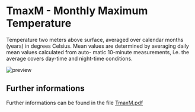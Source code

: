 # TmaxM - Monthly Maximum Temperature

Temperature two meters above surface, averaged over calendar months (years) in degrees 
Celsius. Mean values are determined by averaging daily mean values calculated from auto-
matic 10-minute measurements, i.e. the average covers day-time and night-time conditions. 

![preview](${base_url}/meteosuisse/Temperature/TmaxM/TmaxM.png)

## Further informations
Further informations can be found in the file [TmaxM.pdf](${base_url}/meteosuisse/Temperature/TmaxM/TmaxM.pdf)